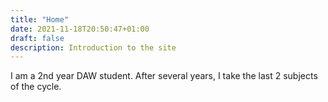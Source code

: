 ```yaml
---
title: "Home"
date: 2021-11-18T20:50:47+01:00
draft: false
description: Introduction to the site
---
```


I am a 2nd year DAW student. After several years, I take the last 2 subjects of the cycle.